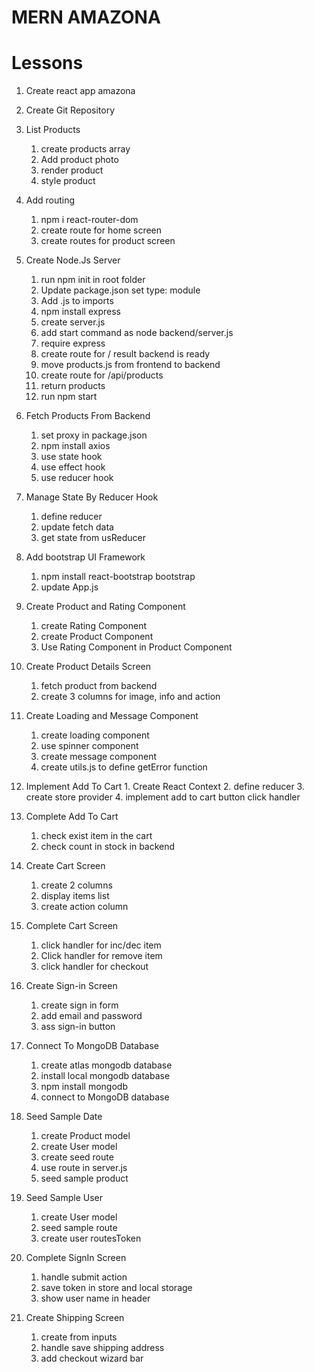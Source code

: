 #  MERN AMAZONA

# Lessons

1. Create react app amazona

2. Create Git Repository

3. List Products
    1. create products array
    2. Add product photo
    3. render product
    4. style product

4. Add routing
    1. npm i react-router-dom
    2. create route for home screen
    3. create routes for product screen

5. Create Node.Js Server
    1. run npm init in root folder
    2. Update package.json set type: module
    3. Add .js to imports
    4. npm install express
    5. create server.js
    6. add start command as node backend/server.js
    7. require express
    8. create route for / result backend is ready
    9. move products.js from frontend to backend
    10. create route for /api/products
    11. return products
    12. run npm start
    
6. Fetch Products From Backend
    1. set proxy in package.json
    2. npm install axios
    3. use state hook
    4. use effect hook
    5. use reducer hook

7. Manage State By Reducer Hook
    1. define reducer
    2. update fetch data
    3. get state from usReducer

8. Add bootstrap UI Framework
    1. npm install react-bootstrap bootstrap
    2. update App.js

9. Create Product and Rating Component
    1. create Rating Component
    2. create Product Component
    3. Use Rating Component in Product Component

10. Create Product Details Screen
    1. fetch product from backend
    2. create 3 columns for image, info and action

11. Create Loading and Message Component
    1. create loading component
    2. use spinner component
    3. create message component
    4. create utils.js to define getError function

12.  Implement Add To Cart
    1. Create React Context
    2. define reducer
    3. create store provider
    4. implement add to cart button click handler

13. Complete Add To Cart
    1. check exist item in the cart
    2. check count in stock in backend

14. Create Cart Screen
    1. create 2 columns
    2. display items list
    3. create action column

15. Complete Cart Screen
    1. click handler for inc/dec item
    2. Click handler for remove item
    3. click handler for checkout

16. Create Sign-in Screen
    1. create sign in form
    2. add email and password
    3. ass sign-in button
   
17. Connect To MongoDB Database
    1. create atlas mongodb database
    2. install local mongodb database
    3. npm install mongodb
    4. connect to MongoDB database

18. Seed Sample Date
    1. create Product model
    2. create User model
    3. create seed route
    4. use route in server.js
    5. seed sample product 

19. Seed Sample User
    1. create User model
    2. seed sample route
    3. create user routesToken

20. Complete SignIn Screen
    1. handle submit action
    2. save token in store and local storage
    3. show user name in header

21. Create Shipping Screen
    1. create from inputs
    2. handle save shipping address
    3. add checkout wizard bar

